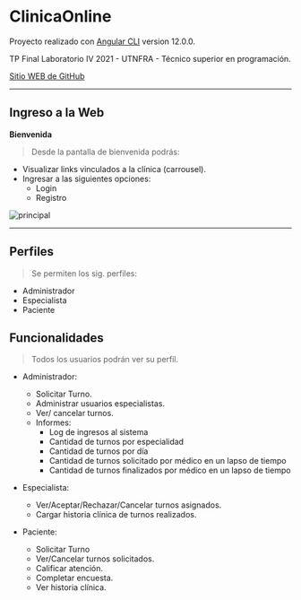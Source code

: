 # ClinicaOnline

Proyecto realizado con [Angular CLI](https://github.com/angular/angular-cli) version 12.0.0.

TP Final Laboratorio IV 2021 - UTNFRA - Técnico superior en programación.

[Sitio WEB de GitHub](https://github.com/AndresWuthrich/clinicaonlineadw)

-----
## Ingreso a la Web 

**Bienvenida**
<!-- >Desde la pantalla de bienvenida podrás: -->
>Desde la pantalla de bienvenida podrás:
* Visualizar links vinculados a la clínica (carrousel).
* Ingresar a las siguientes opciones:
    * Login
    * Registro


![principal](http://octaviovillegas.github.io/CursoIngresoJS/img/principal.gif)

-----
## Perfiles 
>Se permiten los sig. perfiles:
* Administrador
* Especialista
* Paciente

## Funcionalidades 
>Todos los usuarios podrán ver su perfil.

* Administrador:
    * Solicitar Turno.
    * Administrar usuarios especialistas.
    * Ver/ cancelar turnos.
    * Informes:
        * Log de ingresos al sistema
        * Cantidad de turnos por especialidad
        * Cantidad de turnos por día
        * Cantidad de turnos solicitado por médico en un lapso de tiempo
        * Cantidad de turnos finalizados por médico en un lapso de tiempo      

* Especialista:
    * Ver/Aceptar/Rechazar/Cancelar turnos asignados.
    * Cargar historia clínica de turnos realizados.

* Paciente:
    * Solicitar Turno
    * Ver/Cancelar turnos solicitados.
    * Calificar atención.
    * Completar encuesta.
    * Ver historia clínica. 

